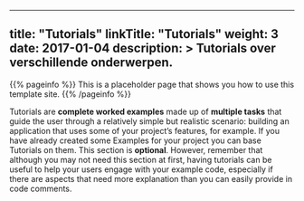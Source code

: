 
---
title: "Tutorials"
linkTitle: "Tutorials"
weight: 3
date: 2017-01-04
description: >
  Tutorials over verschillende onderwerpen.
---

{{% pageinfo %}}
This is a placeholder page that shows you how to use this template site.
{{% /pageinfo %}}

Tutorials are **complete worked examples** made up of **multiple tasks** that guide the user through a relatively simple but realistic scenario: building an application that uses some of your project’s features, for example. If you have already created some Examples for your project you can base Tutorials on them. This section is **optional**. However, remember that although you may not need this section at first, having tutorials can be useful to help your users engage with your example code, especially if there are aspects that need more explanation than you can easily provide in code comments.

